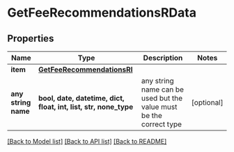 # GetFeeRecommendationsRData


## Properties
Name | Type | Description | Notes
------------ | ------------- | ------------- | -------------
**item** | [**GetFeeRecommendationsRI**](GetFeeRecommendationsRI.md) |  | 
**any string name** | **bool, date, datetime, dict, float, int, list, str, none_type** | any string name can be used but the value must be the correct type | [optional]

[[Back to Model list]](../README.md#documentation-for-models) [[Back to API list]](../README.md#documentation-for-api-endpoints) [[Back to README]](../README.md)


